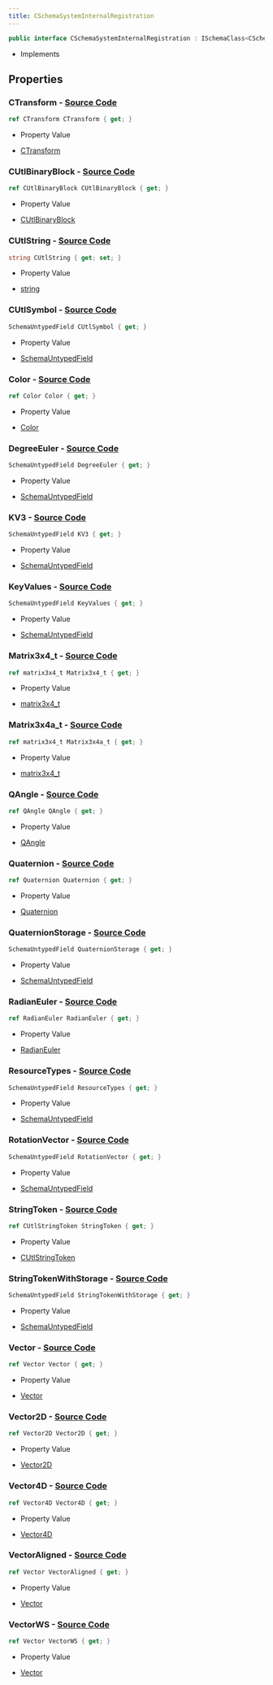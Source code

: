 ```yaml
---
title: CSchemaSystemInternalRegistration
---
```


```csharp
public interface CSchemaSystemInternalRegistration : ISchemaClass<CSchemaSystemInternalRegistration>, ISchemaField, ISchemaClass, INativeHandle
```

- Implements

## Properties

### **CTransform** - [Source Code](https://github.com/swiftly-solution/swiftlys2/blob/main/managed/src/SwiftlyS2.Generated/Schemas/Interfaces/CSchemaSystemInternalRegistration.cs#L47)

```csharp
ref CTransform CTransform { get; }
```

- Property Value

- [CTransform](/docs/api/shared/natives/ctransform)

### **CUtlBinaryBlock** - [Source Code](https://github.com/swiftly-solution/swiftlys2/blob/main/managed/src/SwiftlyS2.Generated/Schemas/Interfaces/CSchemaSystemInternalRegistration.cs#L52)

```csharp
ref CUtlBinaryBlock CUtlBinaryBlock { get; }
```

- Property Value

- [CUtlBinaryBlock](/docs/api/shared/natives/cutlbinaryblock)

### **CUtlString** - [Source Code](https://github.com/swiftly-solution/swiftlys2/blob/main/managed/src/SwiftlyS2.Generated/Schemas/Interfaces/CSchemaSystemInternalRegistration.cs#L54)

```csharp
string CUtlString { get; set; }
```

- Property Value

- [string](https://learn.microsoft.com/dotnet/api/system.string)

### **CUtlSymbol** - [Source Code](https://github.com/swiftly-solution/swiftlys2/blob/main/managed/src/SwiftlyS2.Generated/Schemas/Interfaces/CSchemaSystemInternalRegistration.cs#L57)

```csharp
SchemaUntypedField CUtlSymbol { get; }
```

- Property Value

- [SchemaUntypedField](/docs/api/shared/schemas/schemauntypedfield)

### **Color** - [Source Code](https://github.com/swiftly-solution/swiftlys2/blob/main/managed/src/SwiftlyS2.Generated/Schemas/Interfaces/CSchemaSystemInternalRegistration.cs#L43)

```csharp
ref Color Color { get; }
```

- Property Value

- [Color](/docs/api/shared/natives/color)

### **DegreeEuler** - [Source Code](https://github.com/swiftly-solution/swiftlys2/blob/main/managed/src/SwiftlyS2.Generated/Schemas/Interfaces/CSchemaSystemInternalRegistration.cs#L34)

```csharp
SchemaUntypedField DegreeEuler { get; }
```

- Property Value

- [SchemaUntypedField](/docs/api/shared/schemas/schemauntypedfield)

### **KV3** - [Source Code](https://github.com/swiftly-solution/swiftlys2/blob/main/managed/src/SwiftlyS2.Generated/Schemas/Interfaces/CSchemaSystemInternalRegistration.cs#L68)

```csharp
SchemaUntypedField KV3 { get; }
```

- Property Value

- [SchemaUntypedField](/docs/api/shared/schemas/schemauntypedfield)

### **KeyValues** - [Source Code](https://github.com/swiftly-solution/swiftlys2/blob/main/managed/src/SwiftlyS2.Generated/Schemas/Interfaces/CSchemaSystemInternalRegistration.cs#L50)

```csharp
SchemaUntypedField KeyValues { get; }
```

- Property Value

- [SchemaUntypedField](/docs/api/shared/schemas/schemauntypedfield)

### **Matrix3x4_t** - [Source Code](https://github.com/swiftly-solution/swiftlys2/blob/main/managed/src/SwiftlyS2.Generated/Schemas/Interfaces/CSchemaSystemInternalRegistration.cs#L39)

```csharp
ref matrix3x4_t Matrix3x4_t { get; }
```

- Property Value

- [matrix3x4_t](/docs/api/shared/natives/matrix3x4_t)

### **Matrix3x4a_t** - [Source Code](https://github.com/swiftly-solution/swiftlys2/blob/main/managed/src/SwiftlyS2.Generated/Schemas/Interfaces/CSchemaSystemInternalRegistration.cs#L41)

```csharp
ref matrix3x4_t Matrix3x4a_t { get; }
```

- Property Value

- [matrix3x4_t](/docs/api/shared/natives/matrix3x4_t)

### **QAngle** - [Source Code](https://github.com/swiftly-solution/swiftlys2/blob/main/managed/src/SwiftlyS2.Generated/Schemas/Interfaces/CSchemaSystemInternalRegistration.cs#L26)

```csharp
ref QAngle QAngle { get; }
```

- Property Value

- [QAngle](/docs/api/shared/natives/qangle)

### **Quaternion** - [Source Code](https://github.com/swiftly-solution/swiftlys2/blob/main/managed/src/SwiftlyS2.Generated/Schemas/Interfaces/CSchemaSystemInternalRegistration.cs#L24)

```csharp
ref Quaternion Quaternion { get; }
```

- Property Value

- [Quaternion](/docs/api/shared/natives/quaternion)

### **QuaternionStorage** - [Source Code](https://github.com/swiftly-solution/swiftlys2/blob/main/managed/src/SwiftlyS2.Generated/Schemas/Interfaces/CSchemaSystemInternalRegistration.cs#L37)

```csharp
SchemaUntypedField QuaternionStorage { get; }
```

- Property Value

- [SchemaUntypedField](/docs/api/shared/schemas/schemauntypedfield)

### **RadianEuler** - [Source Code](https://github.com/swiftly-solution/swiftlys2/blob/main/managed/src/SwiftlyS2.Generated/Schemas/Interfaces/CSchemaSystemInternalRegistration.cs#L31)

```csharp
ref RadianEuler RadianEuler { get; }
```

- Property Value

- [RadianEuler](/docs/api/shared/natives/radianeuler)

### **ResourceTypes** - [Source Code](https://github.com/swiftly-solution/swiftlys2/blob/main/managed/src/SwiftlyS2.Generated/Schemas/Interfaces/CSchemaSystemInternalRegistration.cs#L65)

```csharp
SchemaUntypedField ResourceTypes { get; }
```

- Property Value

- [SchemaUntypedField](/docs/api/shared/schemas/schemauntypedfield)

### **RotationVector** - [Source Code](https://github.com/swiftly-solution/swiftlys2/blob/main/managed/src/SwiftlyS2.Generated/Schemas/Interfaces/CSchemaSystemInternalRegistration.cs#L29)

```csharp
SchemaUntypedField RotationVector { get; }
```

- Property Value

- [SchemaUntypedField](/docs/api/shared/schemas/schemauntypedfield)

### **StringToken** - [Source Code](https://github.com/swiftly-solution/swiftlys2/blob/main/managed/src/SwiftlyS2.Generated/Schemas/Interfaces/CSchemaSystemInternalRegistration.cs#L59)

```csharp
ref CUtlStringToken StringToken { get; }
```

- Property Value

- [CUtlStringToken](/docs/api/shared/natives/cutlstringtoken)

### **StringTokenWithStorage** - [Source Code](https://github.com/swiftly-solution/swiftlys2/blob/main/managed/src/SwiftlyS2.Generated/Schemas/Interfaces/CSchemaSystemInternalRegistration.cs#L62)

```csharp
SchemaUntypedField StringTokenWithStorage { get; }
```

- Property Value

- [SchemaUntypedField](/docs/api/shared/schemas/schemauntypedfield)

### **Vector** - [Source Code](https://github.com/swiftly-solution/swiftlys2/blob/main/managed/src/SwiftlyS2.Generated/Schemas/Interfaces/CSchemaSystemInternalRegistration.cs#L18)

```csharp
ref Vector Vector { get; }
```

- Property Value

- [Vector](/docs/api/shared/natives/vector)

### **Vector2D** - [Source Code](https://github.com/swiftly-solution/swiftlys2/blob/main/managed/src/SwiftlyS2.Generated/Schemas/Interfaces/CSchemaSystemInternalRegistration.cs#L16)

```csharp
ref Vector2D Vector2D { get; }
```

- Property Value

- [Vector2D](/docs/api/shared/natives/vector2d)

### **Vector4D** - [Source Code](https://github.com/swiftly-solution/swiftlys2/blob/main/managed/src/SwiftlyS2.Generated/Schemas/Interfaces/CSchemaSystemInternalRegistration.cs#L45)

```csharp
ref Vector4D Vector4D { get; }
```

- Property Value

- [Vector4D](/docs/api/shared/natives/vector4d)

### **VectorAligned** - [Source Code](https://github.com/swiftly-solution/swiftlys2/blob/main/managed/src/SwiftlyS2.Generated/Schemas/Interfaces/CSchemaSystemInternalRegistration.cs#L22)

```csharp
ref Vector VectorAligned { get; }
```

- Property Value

- [Vector](/docs/api/shared/natives/vector)

### **VectorWS** - [Source Code](https://github.com/swiftly-solution/swiftlys2/blob/main/managed/src/SwiftlyS2.Generated/Schemas/Interfaces/CSchemaSystemInternalRegistration.cs#L20)

```csharp
ref Vector VectorWS { get; }
```

- Property Value

- [Vector](/docs/api/shared/natives/vector)

